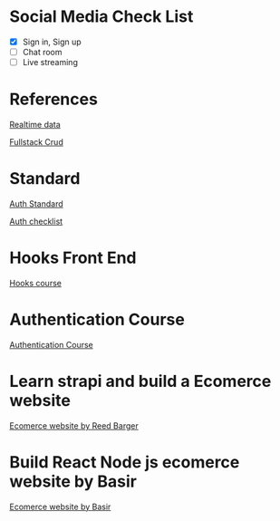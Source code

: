 # Social Media Check List

- [x] Sign in, Sign up
- [ ] Chat room
- [ ] Live streaming

# References

[Realtime data](https://www.freecodecamp.org/news/how-to-create-a-realtime-app-using-socket-io-react-node-mongodb-a10c4a1ab676/)

[Fullstack Crud](https://github.com/w3cj/Full-Stack-JavaScript-CRUD/tree/part-1-rendered)

# Standard

[Auth Standard](https://gist.github.com/w3cj/bd3a541e1f09ddbb039079be575cf42e)

[Auth checklist](https://gist.github.com/w3cj/4eb54dbf9f1c5ca4292e6299735144c5)

# Hooks Front End

[Hooks course](https://www.youtube.com/watch?v=l8ODM-KoDpA&list=PLMc67XEAt-ywplHhDpoj5vakceZNr8S0B&index=1)

# Authentication Course

[Authentication Course](https://www.youtube.com/watch?v=H7qkTzxk_0I&list=PLM_i0obccy3t3qe805JmyAz5Wnjy2OclO&index=1)

# Learn strapi and build a Ecomerce website

[Ecomerce website by Reed Barger](https://learning.oreilly.com/videos/build-an-online/9781839218446/9781839218446-video12_2)

# Build React Node js ecomerce website by Basir

[Ecomerce website by Basir](https://www.youtube.com/watch?v=Fy9SdZLBTOo&t=120s)
